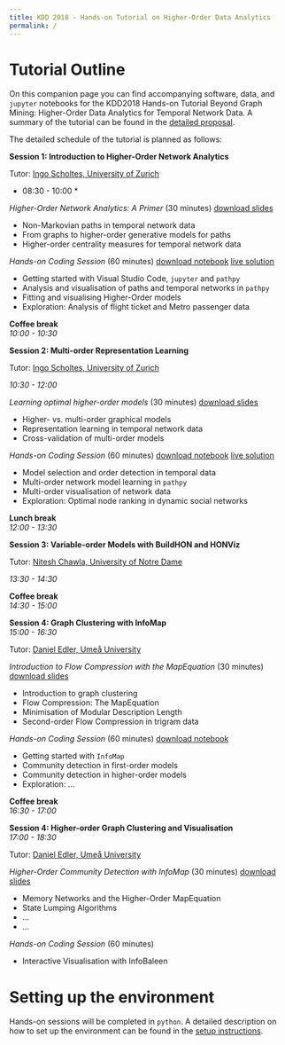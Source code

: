 ```yaml
---
title: KDD 2018 - Hands-on Tutorial on Higher-Order Data Analytics
permalink: /
---
```

# Tutorial Outline

On this companion page you can find accompanying software, data, and `jupyter` notebooks for the KDD2018 Hands-on Tutorial Beyond Graph Mining: Higher-Order Data Analytics for Temporal Network Data. A summary of the tutorial can be found in the [detailed proposal](https://www.researchgate.net/publication/325168357_Beyond_Graph_Mining_Higher-Order_Data_Analytics_for_Temporal_Network_Data).

The detailed schedule of the tutorial is planned as follows:

**Session 1: Introduction to Higher-Order Network Analytics**  

Tutor: [Ingo Scholtes, University of Zurich](http://ifi.uzh.ch/dag)

* 08:30 - 10:00 *

*Higher-Order Network Analytics: A Primer* (30 minutes) [download slides](http://...)
- Non-Markovian paths in temporal network data
- From graphs to higher-order generative models for paths
- Higher-order centrality measures for temporal network data

*Hands-on Coding Session* (60 minutes) [download notebook](http://...) [live solution](http://)
- Getting started with Visual Studio Code, `jupyter` and `pathpy`
- Analysis and visualisation of paths and temporal networks in `pathpy`
- Fitting and visualising Higher-Order models
- Exploration: Analysis of flight ticket and Metro passenger data

**Coffee break**  
*10:00 - 10:30*

**Session 2: Multi-order Representation Learning**  

Tutor: [Ingo Scholtes, University of Zurich](http://ifi.uzh.ch/dag)

*10:30 - 12:00*

*Learning optimal higher-order models* (30 minutes) [download slides](http://...)
- Higher- vs. multi-order graphical models
- Representation learning in temporal network data
- Cross-validation of multi-order models

*Hands-on Coding Session* (60 minutes) [download notebook](http://...) [live solution](http://)
- Model selection and order detection in temporal data
- Multi-order network model learning in `pathpy`
- Multi-order visualisation of network data
- Exploration: Optimal node ranking in dynamic social networks

**Lunch break**  
*12:00 - 13:30*

**Session 3: Variable-order Models with BuildHON and HONViz**  

Tutor: [Nitesh Chawla, University of Notre Dame](https://www3.nd.edu/~nchawla/)

*13:30 - 14:30*

**Coffee break**  
*14:30 - 15:00*

**Session 4: Graph Clustering with InfoMap**  
*15:00 - 16:30*

Tutor: [Daniel Edler, Ume&aring; University](https://www.umu.se/en/staff/daniel-edler/)

*Introduction to Flow Compression with the MapEquation* (30 minutes) [download slides](http://...)
- Introduction to graph clustering
- Flow Compression: The MapEquation
- Minimisation of Modular Description Length
- Second-order Flow Compression in trigram data

*Hands-on Coding Session* (60 minutes)  [download notebook](http://...)
- Getting started with `InfoMap`
- Community detection in first-order models
- Community detection in higher-order models
- Exploration: ... 

**Coffee break**  
*16:30 - 17:00*

**Session 4: Higher-order Graph Clustering and Visualisation**  
*17:00 - 18:30*

Tutor: [Daniel Edler, Ume&aring; University](https://www.umu.se/en/staff/daniel-edler/)

*Higher-Order Community Detection with InfoMap* (30 minutes) [download slides](http://...)
- Memory Networks and the Higher-Order MapEquation
- State Lumping Algorithms
- ... 
- ... 

*Hands-on Coding Session* (60 minutes)
- Interactive Visualisation with InfoBaleen

# Setting up the environment

Hands-on sessions will be completed in `python`. A detailed description on how to set up the environment can be found in the [setup instructions](/kdd2018-tutorial/setup).